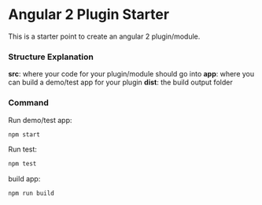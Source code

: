 # Angular 2 Plugin Starter
This is a starter point to create an angular 2 plugin/module. 

### Structure Explanation
**src**: where your code for your plugin/module should go into
**app**: where you can build a demo/test app for your plugin
**dist**: the build output folder

### Command
Run demo/test app:
```sh
npm start
```

Run test:
```sh
npm test
```

build app:
```sh
npm run build
```



